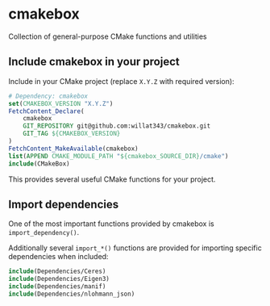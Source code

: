 # cmakebox

Collection of general-purpose CMake functions and utilities

## Include cmakebox in your project

Include in your CMake project (replace `X.Y.Z` with required version):
```CMake
# Dependency: cmakebox
set(CMAKEBOX_VERSION "X.Y.Z")
FetchContent_Declare(
    cmakebox
    GIT_REPOSITORY git@github.com:willat343/cmakebox.git
    GIT_TAG ${CMAKEBOX_VERSION}
)
FetchContent_MakeAvailable(cmakebox)
list(APPEND CMAKE_MODULE_PATH "${cmakebox_SOURCE_DIR}/cmake")
include(CMakeBox)
```

This provides several useful CMake functions for your project.

## Import dependencies

One of the most important functions provided by cmakebox is `import_dependency()`.

Additionally several `import_*()` functions are provided for importing specific dependencies when included:
```CMake
include(Dependencies/Ceres)
include(Dependencies/Eigen3)
include(Dependencies/manif)
include(Dependencies/nlohmann_json)
```


